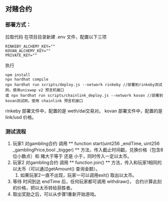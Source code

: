 ## 对赌合约

### 部署方式：
拉取代码
在项目目录新建 .env 文件，配置以下三项
```
RINKEBY_ALCHEMY_KEY=""
KOVAN_ALCHEMY_KEY=""
PRIVATE_KEY=""
```
执行
```
npm install
npx hardhat compile
npx hardhat run scripts/deploy.js --network rinkeby //部署到rinkeby测试网，使用uniswap v2 预言机接口
或 npx hardhat run scripts/chainlink_deploy.js --network kovan //部署到 kovan测试网，使用 chainlink 预言机接口
```
rinkeby 部署文件中，配置的是 weth/dai交易对。
kovan 部署文件中，配置的是 link/usd 价格。

### 测试流程
1. 玩家1 对gambling合约 调用 ** function start(uint256 _endTime, uint256 _gamblingPrice,bool _bigger) ** 方法，传入截止时间戳，兑换价格（包含8位小数点）和 赌大于等于 还是 小于，同时传入一定以太币。
2. 玩家2 对gambling合约 调用 ** function join() ** 方法，传入和玩家1相同的以太币（可以通过getAmount() 查询金额）。
   1. 如果玩家2一直不出现，玩家一可以调用exit() 取出以太币。
3. 等待 时间到达 endTime 后，任何玩家都可调用 withdraw()， 合约计算此刻的价格，把以太币转给获胜者。
4. 取出奖励之后，可以从步骤1重新开始游戏。
